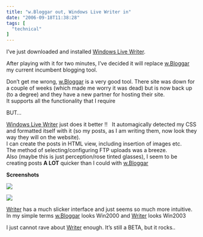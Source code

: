 ```yaml
---
title: "w.Bloggar out, Windows Live Writer in"
date: "2006-09-18T11:38:28"
tags: [
  "technical"
]
---
```

I’ve just downloaded and installed [Windows Live Writer](http://download.microsoft.com/download/f/9/a/f9a19f2d-cec4-4a25-9b0b-eb9655ea7561/Writer.msi).

After playing with it for two minutes, I’ve decided it will replace [w.Bloggar](http://wbloggar.com/) my current incumbent blogging tool.

Don’t get me wrong, [w.Bloggar](http://wbloggar.com/) is a very good tool. There site was down for a couple of weeks (which made me worry it was dead) but is now back up (to a degree) and they have a new partner for hosting their site.  
It supports all the functionality that I require

BUT…

[Windows Live Writer](http://download.microsoft.com/download/f/9/a/f9a19f2d-cec4-4a25-9b0b-eb9655ea7561/Writer.msi) just does it better !!   It automagically detected my CSS and formatted itself with it (so my posts, as I am writing them, now look they way they will on the website).  
I can create the posts in HTML view, including insertion of images etc.  
The method of selecting/configuring FTP uploads was a breeze.  
Also (maybe this is just perception/rose tinted glasses), I seem to be creating posts **A LOT** quicker than I could with [w.Bloggar](http://wbloggar.com/)

**Screenshots**

[![](wBloggar_thumb4.jpg)](https://kapie.com/content/binary/w.BloggaroutWindowsLiveWriterin_A98E/wBloggar6.jpg)

![](writer3.jpg)

[Writer](http://download.microsoft.com/download/f/9/a/f9a19f2d-cec4-4a25-9b0b-eb9655ea7561/Writer.msi) has a much slicker interface and just seems so much more intuitive. In my simple terms [w.Bloggar](http://wbloggar.com/) looks Win2000 and [Writer](http://download.microsoft.com/download/f/9/a/f9a19f2d-cec4-4a25-9b0b-eb9655ea7561/Writer.msi) looks Win2003

I just cannot rave about [Writer](http://download.microsoft.com/download/f/9/a/f9a19f2d-cec4-4a25-9b0b-eb9655ea7561/Writer.msi) enough. It’s still a BETA, but it rocks..